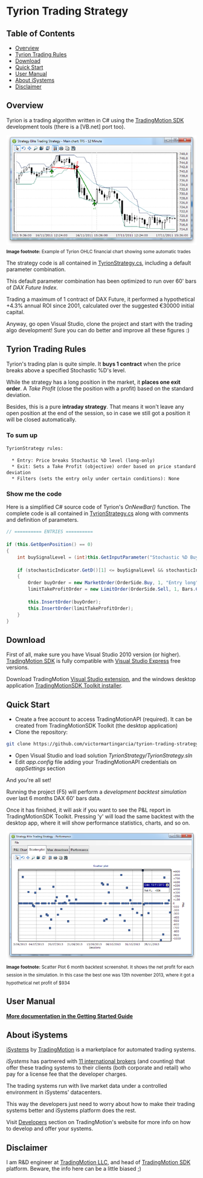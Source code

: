 Tyrion Trading Strategy
============================================

Table of Contents
----

* [Overview](#overview)
* [Tyrion Trading Rules](#tyrion-trading-rules)
* [Download](#download)
* [Quick Start](#quick-start)
* [User Manual](#user-manual)
* [About iSystems](#about-isystems)
* [Disclaimer](#disclaimer)

Overview
----

Tyrion is a trading algorithm written in C# using the [TradingMotion SDK] development tools (there is a [VB.net] port too).

![Elite OHLC example chart](markdown_files/Elite_OHLC.png)
<sub>__Image footnote:__ Example of Tyrion OHLC financial chart showing some automatic trades</sub>

The strategy code is all contained in [TyrionStrategy.cs], including a default parameter combination.

This default parameter combination has been optimized to run over 60' bars of _DAX Future Index_.

Trading a maximum of 1 contract of DAX Future, it performed a hypothetical +4.3% annual ROI since 2001, calculated over the suggested €30000 initial capital.

Anyway, go open Visual Studio, clone the project and start with the trading algo development! Sure you can do better and improve all these figures :)

Tyrion Trading Rules
----

Tyrion's trading plan is quite simple. It __buys 1 contract__ when the price breaks above a specified Stochastic %D's level.

While the strategy has a long position in the market, it __places one exit order__. A _Take Profit_ (close the position with a profit) based on the standard deviation.

Besides, this is a pure __intraday strategy__. That means it won't leave any open position at the end of the session, so in case we still got a position it will be closed automatically.

### To sum up ###
```
TyrionStrategy rules:

  * Entry: Price breaks Stochastic %D level (long-only)
  * Exit: Sets a Take Profit (objective) order based on price standard deviation
  * Filters (sets the entry only under certain conditions): None
```

### Show me the code ###

Here is a simplified C# source code of Tyrion's _OnNewBar()_ function. The complete code is all contained in [TyrionStrategy.cs] along with comments and definition of parameters.

```csharp
// ========== ENTRIES ==========

if (this.GetOpenPosition() == 0)
{
	int buySignalLevel = (int)this.GetInputParameter("Stochastic %D Buy signal trigger level");

	if (stochasticIndicator.GetD()[1] <= buySignalLevel && stochasticIndicator.GetD()[0] > buySignalLevel)
	{
		Order buyOrder = new MarketOrder(OrderSide.Buy, 1, "Entry long");
		limitTakeProfitOrder = new LimitOrder(OrderSide.Sell, 1, Bars.Close[0] + stdDevIndicator.GetStdDev()[0], "Exit long (take profit stop)");

		this.InsertOrder(buyOrder);
		this.InsertOrder(limitTakeProfitOrder);
	}
}
```

Download
----

First of all, make sure you have Visual Studio 2010 version (or higher). [TradingMotion SDK] is fully compatible with [Visual Studio Express] free versions.

Download TradingMotion [Visual Studio extension], and the windows desktop application [TradingMotionSDK Toolkit installer].


Quick Start
----

* Create a free account to access TradingMotionAPI (required). It can be created from TradingMotionSDK Toolkit (the desktop application)
* Clone the repository:
```sh
git clone https://github.com/victormartingarcia/tyrion-trading-strategy-csharp
```
* Open Visual Studio and load solution _TyrionStrategy/TyrionStrategy.sln_
* Edit _app.config_ file adding your TradingMotionAPI credentials on _appSettings_ section

And you're all set!

Running the project (F5) will perform a _development backtest simulation_ over last 6 months DAX 60' bars data.

Once it has finished, it will ask if you want to see the P&L report in TradingMotionSDK Toolkit. Pressing 'y' will load the same backtest with the desktop app, where it will show performance statistics, charts, and so on.

![Elite Scatter Plot](markdown_files/Elite_Scatter_Plot.png)
<sub>__Image footnote:__ Scatter Plot 6 month backtest screenshot. It shows the net profit for each session in the simulation. In this case the best one was 13th november 2013, where it got a hypothetical net profit of $934</sub>

User Manual
----

__[More documentation in the Getting Started Guide]__

About iSystems
----

[iSystems] by [TradingMotion] is a marketplace for automated trading systems.

_iSystems_ has partnered with [11 international brokers](http://www.tradingmotion.com/Brokers) (and counting) that offer these trading systems to their clients (both corporate and retail) who pay for a license fee that the developer charges.

The trading systems run with live market data under a controlled environment in iSystems' datacenters.

This way the developers just need to worry about how to make their trading systems better and iSystems platform does the rest.

Visit [Developers] section on TradingMotion's website for more info on how to develop and offer your systems.

Disclaimer
----

I am R&D engineer at [TradingMotion LLC], and head of [TradingMotion SDK] platform. Beware, the info here can be a little biased ;)

  [VB.net port]: https://github.com/victormartingarcia/tyrion-trading-strategy-vbnet
  [TradingMotion SDK]: http://sdk.tradingmotion.com
  [TyrionStrategy.cs]: TyrionStrategy/TyrionStrategy.cs
  [iSystems platform]: https://www.isystems.com
  [iSystems.com]: https://www.isystems.com
  [iSystems]: https://www.isystems.com
  [Intr Elite 10' MR 2.0 -0.1]: https://automated.isystems.com/Systems/PerformanceSheet/10297
  [TradingMotion LLC]: http://www.tradingmotion.com
  [TradingMotion]: http://www.tradingmotion.com
  [Developers]: http://www.tradingmotion.com/Strategies/Developers
  [Visual Studio Express]: http://www.visualstudio.com/en-us/downloads#d-2010-express
  [TradingMotion SDK website]: http://sdk.tradingmotion.com
  [TradingMotionSDK Toolkit installer]: http://sdk.tradingmotion.com/files/TradingMotionSDKInstaller.msi
  [Visual Studio extension]: http://sdk.tradingmotion.com/files/TradingMotionSDK_VisualStudio.vsix
  [More documentation in the Getting Started Guide]: http://sdk.tradingmotion.com/GettingStarted
